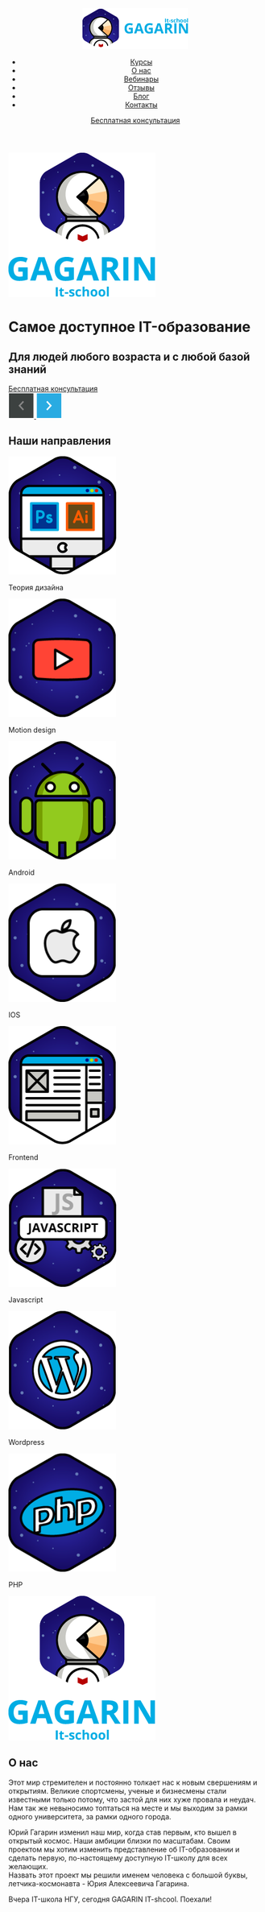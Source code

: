 <!DOCKTYPE html>
<html lang="ru">
  <head>
    <meta charset="utf-8">
    <title>Gagarin It-school</title>  
  </head>
  <body style="background-image: url"(../img/photo_webinar2.jpg)>
  </body>
  <body>
    <header class="site-header">
      <div class="container">
        <div class="logo">
          <img src="img/logo.png" width="210" height="81">
        </div>
        <nav class="main-navigation">
          <ul>
            <li>
              <a href="#">Курсы</a>
            </li>
            <li>
            <a href="#">О нас</a>
            </li>
            <li>
              <a href="#">Вебинары</a>
            </li>
            <li>
              <a href="#">Отзывы</a>
            </li>
            <li>
              <a href="#">Блог</a>
            </li>
            <li>
              <a href="#">Контакты</a>
            </li>
          </ul>       
        </nav>
        <div class="free-consultation">
          <a class="consultation" href="#">Бесплатная консультация</a>
        </div>
      </div>
    </header>  
    <main class="container">
      <body style="background-image: url"(../img/photo_webinar2.jpg)>        
      </body>
      <div class="big-logo"> 
        <img src="img/big_logo.png" width="292" height="287" alt="Gagarin It-school">
      </div> 
      <h1>Самое доступное IT-образование</h1>
      <h2>Для людей любого возраста и с любой базой знаний</h2>
      <div class="free-consultation">
          <a class="consultation" href="#">Бесплатная консультация</a>
      </div> 
      <div>         
        <a href="#">        
          <img src="img/prev.png" width="51" height="51">
        </a>
        <a href="#">
          <img src="img/next-hover.png" width="51" height="51">
        </a>
      </div>     
     <div class="features">
    </main>
       <h2>Наши направления</h2>
         <img class="theory-design" src="img/theory_design.png" width="214" height="235" alt="Теория дизайна">
           <p class="index">Теория дизайна</p>
         <img class="motion-design" src="img/motion_design.png" width="214" height="235" alt="Motion design">
           <p class="index">Motion design</p>
         <img class="android" src="img/android.png" width="214" height="235" alt="Android">
           <p class="index">Android</p>
         <img class="ios" src="img/ios.png" width="214" height="235" alt="IOS">
           <p class="index">IOS</p>
         <img class="frontend" src="img/frontend.png" width="214" height="235" alt="Frontend">
           <p class="index">Frontend</p>
         <img class="javascript" src="img/javascript.png" width="214" height="235" alt="Javascript">
           <p class="index">Javascript</p>
         <img class="wordpress" src="img/wordpress.png" width="214" height="235" alt="Wordpress">
           <p class="index">Wordpress</p>
         <img class="php" src="img/php.png" width="214" height="235" alt="PHP">
           <p class="index">PHP</p>
     </div>
     <div class="info">
        <div class="big-logo-info"> 
          <img src="img/big_logo.png" width="292" height="287" alt="Gagarin It-school">
            <h2>О нас</h2>
              <p>Этот мир стремителен и постоянно толкает нас к новым свершениям и открытиям. Великие спортсмены, ученые и бизнесмены стали известными только потому, что застой для них хуже провала и неудач. Нам так же невыносимо топтаться на месте и мы выходим за рамки одного университета, за рамки одного города.</p>
              <p>Юрий Гагарин изменил наш мир, когда став первым, кто вышел в открытый космос. Наши амбиции близки по масштабам. Своим проектом мы хотим изменить представление об IT-образовании и сделать первую, по-настоящему доступную IT-школу для всех желающих.<br> 
Назвать этот проект мы решили именем человека с большой буквы, летчика-космонавта - Юрия Алексеевича Гагарина.</p>
              <p>Вчера IT-школа НГУ, сегодня GAGARIN IT-shcool. Поехали!</p>
     </div>
  </body>
</html>
